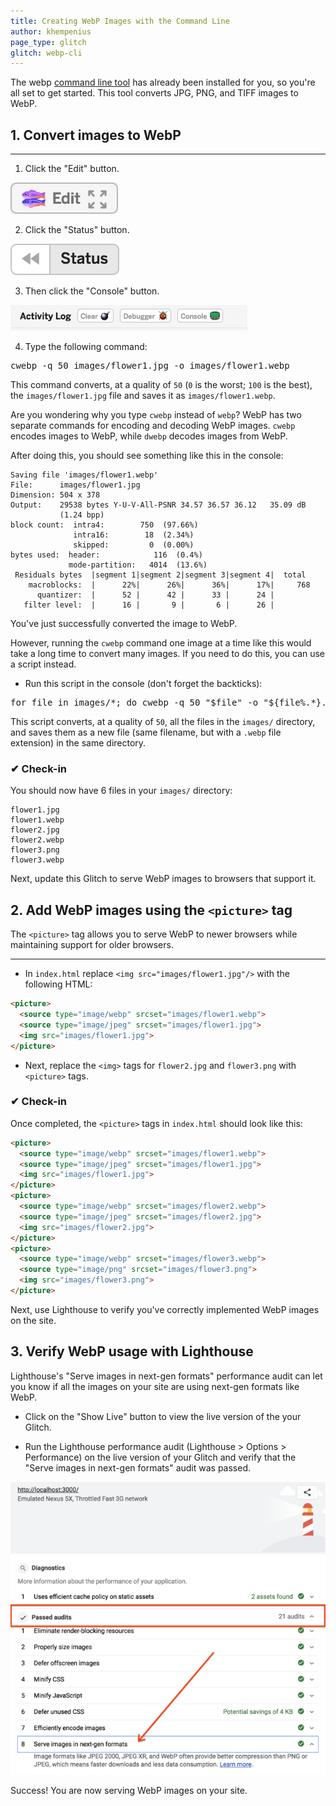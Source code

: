 ```yaml
---
title: Creating WebP Images with the Command Line
author: khempenius
page_type: glitch
glitch: webp-cli
---
```


The webp <a href="https://developers.google.com/speed/webp/docs/precompiled" target="_blank">command line tool</a> has already been installed for you, so you're all set to get started. This tool converts JPG, PNG, and TIFF images to WebP.

## 1. Convert images to WebP

---
1. Click the "Edit" button.

![The 'Edit' button in Glitch](./edit_button.png)

2.  Click the "Status" button.

![The 'Status' button in Glitch](./status_button.png)

3.  Then click the "Console" button.

![The 'Console' button in Glitch](./console_button.png)

4. Type the following command:

<pre class="devsite-terminal devsite-click-to-copy">
cwebp -q 50 images/flower1.jpg -o images/flower1.webp
</pre>

This command converts, at a quality of `50` (`0` is the worst; `100` is the best), the `images/flower1.jpg` file and saves it as `images/flower1.webp`.

<div class="aside note">
Are you wondering why you type <code>cwebp</code> instead of <code>webp</code>? WebP has two separate commands for encoding and decoding WebP images. <code>cwebp</code> encodes images to WebP, while <code>dwebp</code> decodes images from WebP.
</div>

After doing this, you should see something like this in the console:

```shell
Saving file 'images/flower1.webp'
File:      images/flower1.jpg
Dimension: 504 x 378
Output:    29538 bytes Y-U-V-All-PSNR 34.57 36.57 36.12   35.09 dB
           (1.24 bpp)
block count:  intra4:        750  (97.66%)
              intra16:        18  (2.34%)
              skipped:         0  (0.00%)
bytes used:  header:            116  (0.4%)
             mode-partition:   4014  (13.6%)
 Residuals bytes  |segment 1|segment 2|segment 3|segment 4|  total
    macroblocks:  |      22%|      26%|      36%|      17%|     768
      quantizer:  |      52 |      42 |      33 |      24 |
   filter level:  |      16 |       9 |       6 |      26 |
```

You've just successfully converted the image to WebP.

However, running the `cwebp` command one image at a time like this would take a long time to convert many images. If you need to do this, you can use a script instead.

- Run this script in the console (don't forget the backticks):

<pre class="devsite-terminal devsite-click-to-copy">
for file in images/*; do cwebp -q 50 "$file" -o "${file%.*}.webp"; done
</pre>

This script converts, at a quality of `50`, all the files in the `images/` directory, and saves them as a new file (same filename, but with a `.webp` file extension) in the same directory.

### ✔︎ Check-in

You should now have 6 files in your `images/` directory:

```shell
flower1.jpg
flower1.webp
flower2.jpg
flower2.webp
flower3.png
flower3.webp
```

Next, update this Glitch to serve WebP images to browsers that support it.

## 2. Add WebP images using the `<picture>` tag

The `<picture>` tag allows you to serve WebP to newer browsers while maintaining support for older browsers.

---
- In `index.html` replace `<img src="images/flower1.jpg"/>` with the following HTML:

```html
<picture>
  <source type="image/webp" srcset="images/flower1.webp">
  <source type="image/jpeg" srcset="images/flower1.jpg">
  <img src="images/flower1.jpg">
</picture>
```

- Next, replace the `<img>` tags for `flower2.jpg` and `flower3.png` with `<picture>` tags.

### ✔︎ Check-in

Once completed, the `<picture>` tags in `index.html` should look like this:

```html
<picture>
  <source type="image/webp" srcset="images/flower1.webp">
  <source type="image/jpeg" srcset="images/flower1.jpg">
  <img src="images/flower1.jpg">
</picture>
<picture>
  <source type="image/webp" srcset="images/flower2.webp">
  <source type="image/jpeg" srcset="images/flower2.jpg">
  <img src="images/flower2.jpg">
</picture>
<picture>
  <source type="image/webp" srcset="images/flower3.webp">
  <source type="image/png" srcset="images/flower3.png">
  <img src="images/flower3.png">
</picture>
```

Next, use Lighthouse to verify you've correctly implemented WebP images on the site.

## 3. Verify WebP usage with Lighthouse

Lighthouse's "Serve images in next-gen formats" performance audit can let you know if all the images on your site are using next-gen formats like WebP.

- Click on the "Show Live" button to view the live version of the your Glitch.

- Run the Lighthouse performance audit (Lighthouse > Options > Performance) on the live version of your Glitch and verify that the "Serve images in next-gen formats" audit was passed.

![Passing 'Serve images in next-gen formats' audit in Lighthouse](./lighthouse_passing.png)

Success! You are now serving WebP images on your site.
